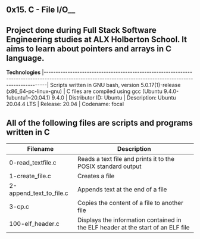 __0x15. C - File I/O____ 
--------------------------------------------------------------------------------------------------------------------------------------------------------------- 
Project done during Full Stack Software Engineering studies at ALX Holberton School. It aims to learn about pointers and arrays in C language.
---------------------------------------------------------------------------------------------------------------------------------------------------------------

__Technologies__
|-------------------------------------------------------------------------------------------------------------------------------------------------------------|
 Scripts written in GNU bash, version 5.0.17(1)-release (x86_64-pc-linux-gnu) 
| C files are compiled using gcc (Ubuntu 9.4.0-1ubuntu1~20.04.1) 9.4.0 
| Distributor ID:  Ubuntu
| Description:     Ubuntu 20.04.4 LTS
| Release:         20.04
| Codename:        focal

                                                                                                                       
                                                                                                                                      
 All of the following files are scripts and programs written in C 
---------------------------------------------------------------------------------------------------------------------------------------------------------------
|__Filename__	          |    __Description__ |
|---------------------- | --------------------------------------------------------------------------------------------------------------------------------------
| 0-read_textfile.c	    |     Reads a text file and prints it to the POSIX standard output
| 1-create_file.c	      |     Creates a file
| 2-append_text_to_file.c	 |  Appends text at the end of a file
| 3-cp.c	                 |  Copies the content of a file to another file
| 100-elf_header.c	       |  Displays the information contained in the ELF header at the start of an ELF file
